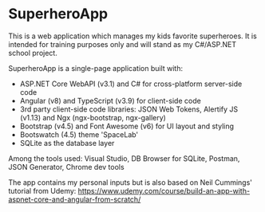 # SuperheroApp

This is a web application which manages my kids favorite superheroes. It is intended for training purposes only and will stand as my C#/ASP.NET school project.

SuperheroApp is a single-page application built with:
- ASP.NET Core WebAPI (v3.1) and C# for cross-platform server-side code
- Angular (v8) and TypeScript (v3.9) for client-side code
- 3rd party client-side code libraries: JSON Web Tokens, Alertify JS (v1.13) and Ngx (ngx-bootstrap, ngx-gallery)
- Bootstrap (v4.5) and Font Awesome (v6) for UI layout and styling
- Bootswatch (4.5) theme 'SpaceLab'
- SQLite as the database layer

Among the tools used: Visual Studio, DB Browser for SQLite, Postman, JSON Generator, Chrome dev tools

The app contains my personal inputs but is also based on Neil Cummings' tutorial from Udemy: https://www.udemy.com/course/build-an-app-with-aspnet-core-and-angular-from-scratch/
